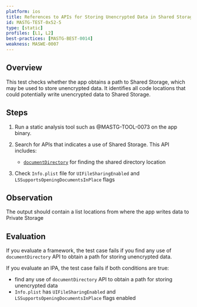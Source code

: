 ```yaml
---
platform: ios
title: References to APIs for Storing Unencrypted Data in Shared Storage
id: MASTG-TEST-0x52-5
type: [static]
profiles: [L1, L2]
best-practices: [MASTG-BEST-0014]
weakness: MASWE-0007
---
```


## Overview

This test checks whether the app obtains a path to Shared Storage, which may be used to store unencrypted data. It identifies all code locations that could potentially write unencrypted data to Shared Storage.

## Steps

1. Run a static analysis tool such as @MASTG-TOOL-0073 on the app binary.

2. Search for APIs that indicates a use of Shared Storage. This API includes:

    - [`documentDirectory`](https://developer.apple.com/documentation/foundation/filemanager/searchpathdirectory/documentdirectory) for finding the shared directory location

3. Check `Info.plist` file for `UIFileSharingEnabled` and `LSSupportsOpeningDocumentsInPlace` flags


## Observation

The output should contain a list locations from where the app writes data to Private Storage

## Evaluation

If you evaluate a framework, the test case fails if you find any use of `documentDirectory` API to obtain a path for storing unencrypted data.

If you evaluate an IPA, the test case fails if both conditions are true:

- find any use of `documentDirectory` API to obtain a path for storing unencrypted data
- `Info.plist` has `UIFileSharingEnabled` and `LSSupportsOpeningDocumentsInPlace` flags enabled
